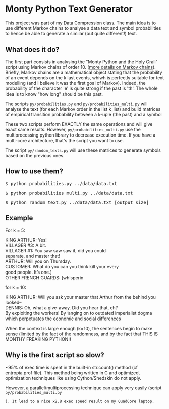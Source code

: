 <h1>Monty Python Text Generator</h1>

<p>This project was part of my Data Compression class. The main idea is to use different Markov chains to analyse a data text and symbol probabilities to hence be able to generate a similar (but quite different!) text.</p>

<h2>What does it do?</h2>
<p>The first part consists in analysing the "Monty Python and the Holy Grail" script using Markov chains of order 10. (<a href="http://en.wikipedia.org/wiki/Markov_chain">more details on Markov chains</a>). Briefly, Markov chains are a mathematical object stating that the probability of an event depends on the k last events, whiwh is perfectly suitable for text modelling (and I believe it was the first goal of Markov). Indeed, the probability of the character 'e' is quite strong if the past is 'th'. The whole idea is to know "how long" should be this past.</p>

<p>The scripts <code>py/probabilities.py</code> and <code>py/probabilities_multi.py</code> will analyse the text (for each Markov order in the list k_list) and build matrices of empirical transition probability between a k-uple (the past) and a symbol</p>

<p>These two scripts perform EXACTLY the same operations and will give exact same results. However, <code>py/probabilities_multi.py</code> use the multiprocessing python library to decrease execution time. If you have a multi-core architecture, that's the script you want to use.</p>

<p>The script <code>py/random_texts.py</code> will use these matrices to generate symbols based on the previous ones.</p>

<h2>How to use them? </h2>

<pre>
$ python probabilities.py ../data/data.txt
</pre>

<pre>
$ python probabilities_multi.py ../data/data.txt
</pre>

<pre>
$ python random_text.py ../data/data.txt [output_size]
</pre>

<h2>Example</h2>
<p>For k = 5:</p>

<p>KING ARTHUR: Yes!<br/>
VILLAGER #3: A bit.<br/>
VILLAGER #1: You saw saw saw it, did you could<br/>
separate, and master that!<br/>
ARTHUR: Will you on Thursday.<br/>
CUSTOMER: What do you can you think kill your every<br/>
good people. It’s one.)<br/>
OTHER FRENCH GUARDS: [whisperin</p>

<p>for k = 10:</p>

<p>KING ARTHUR: Will you ask your master that Arthur from the behind you looked–<br/>
DENNIS: Oh, what a give-away. Did you hear that, eh?<br/>
By exploiting the workers! By ’anging on to outdated imperialist dogma which perpetuates the economic and social differences</p>

<p>When the context is large enough (k=10), the sentences begin to make sense (limited by the fact of the randomness, and by the fact that THIS IS MONTHY FREAKING PYTHON!)</p>

<h2>Why is the first script so slow?</h2>
<p>~95% of exec time is spent in the built-in str.count() method (cf entropia.prof file). This method being written in C and optimized, optimization techniques like using Cython/Shedskin do not apply.</p>

<p>However, a parallel/multiprocessing technique can apply very easily (script <code>py/probabilities_multi.py</p>). It lead to a nice x2.8 exec speed result on my QuadCore laptop.</p> 
